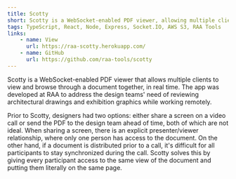 ```yaml
---
title: Scotty
short: Scotty is a WebSocket-enabled PDF viewer, allowing multiple clients to look at and browse through a document together in real time.
tags: TypeScript, React, Node, Express, Socket.IO, AWS S3, RAA Tools
links: 
    - name: View
      url: https://raa-scotty.herokuapp.com/
    - name: GitHub
      url: https://github.com/raa-tools/scotty
---
```


Scotty is a WebSocket-enabled PDF viewer that allows multiple clients to view and browse through a document together, in real time. The app was developed at RAA to address the design teams' need of reviewing architectural drawings and exhibition graphics while working remotely.

Prior to Scotty, designers had two options: either share a screen on a video call or send the PDF to the design team ahead of time, both of which are not ideal. When sharing a screen, there is an explicit presenter/viewer relationship, where only one person has access to the document. On the other hand, if a document is distributed prior to a call, it's difficult for all participants to stay synchronized during the call. Scotty solves this by giving every participant access to the same view of the document and putting them literally on the same page.
